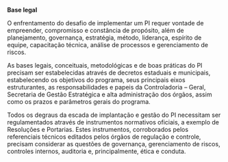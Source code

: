 **Base legal**

O enfrentamento do desafio de implementar um PI requer vontade de empreender, compromisso e constância de propósito, além de planejamento, governança, estratégia, método, liderança, espírito de equipe, capacitação técnica, análise de processos e gerenciamento de riscos.

As bases legais, conceituais, metodológicas e de boas práticas do PI precisam ser estabelecidas através de decretos estaduais e municipais, estabelecendo os objetivos do programa, seus principais eixos estruturantes, as responsabilidades e papeis da Controladoria – Geral, Secretaria de Gestão Estratégica e alta administração dos órgãos, assim como os prazos e parâmetros gerais do programa.

Todos os degraus da escada de implantação e gestão do PI necessitam ser regulamentados através de instrumentos normativos oficiais, a exemplo de Resoluções e Portarias. Estes instrumentos, corroborados pelos referenciais técnicos editados pelos órgãos de regulação e controle, precisam considerar as questões de governança, gerenciamento de riscos, controles internos, auditoria e, principalmente, ética e conduta.
